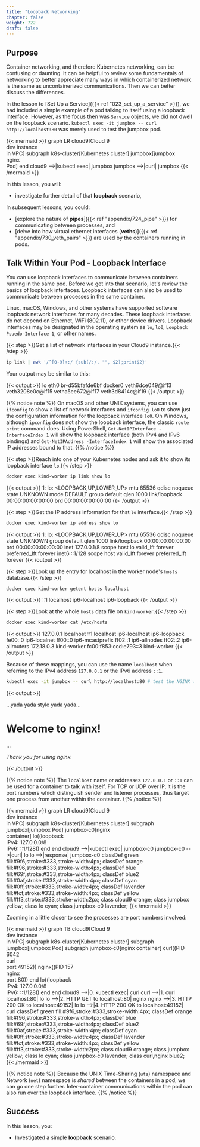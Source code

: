 ```yaml
---
title: "Loopback Networking"
chapter: false
weight: 722
draft: false
---
```


## Purpose

Container networking, and therefore Kubernetes networking, can be confusing or daunting. It can be helpful to review some fundamentals of networking to better appreciate many ways in which containerized network is the same as uncontainerized communications. Then we can better discuss the differences.

In the lesson to [Set Up a Service]({{< ref "023_set_up_a_service" >}}), we had included a simple example of a pod talking to itself using a loopback interface. However, as the focus then was `Service` objects, we did not dwell on the loopback scenario. `kubectl exec -it jumpbox -- curl http://localhost:80` was merely used to test the jumpbox pod.

{{< mermaid >}}
graph LR
cloud9[Cloud 9<br>dev instance<br>in VPC]
subgraph k8s-cluster[Kubernetes cluster]
  jumpbox[jumpbox<br>nginx<br>Pod]
end
cloud9 -->|kubectl exec| jumpbox
jumpbox -->|curl| jumpbox
{{< /mermaid >}}

In this lesson, you will:
- investigate further detail of that **loopback** scenario,

In subsequent lessons, you could:
- [explore the nature of **pipes**]({{< ref "appendix/724_pipe" >}}) for communicating between processes, and
- [delve into how virtual ethernet interfaces (**veths**)]({{< ref "appendix/730_veth_pairs" >}}) are used by the containers running in pods.

## Talk Within Your Pod - Loopback Interface

You can use loopback interfaces to communicate between containers running in the same pod. Before we get into that scenario, let's review the basics of loopback interfaces. Loopback interfaces can also be used to communicate between processes in the same container.

Linux, macOS, Windows, and other systems have supported software loopback network interfaces for many decades. These loopback interfaces do not depend on Ethernet, WiFi (802.11), or other device drivers. Loopback interfaces may be designated in the operating system as `lo`, `lo0`, `Loopback Psuedo-Interface 1`, or other names.

{{< step >}}Get a list of network interfaces in your Cloud9 instance.{{< /step >}}

```bash
ip link | awk '/^[0-9]+:/ {sub(/:/, "", $2);print$2}'
```

Your output may be similar to this:

{{< output >}}
lo
eth0
br-d55bfafde6bf
docker0
veth6dce049@if13
veth3208e0c@if15
vetha5ee672@if17
veth3d8414c@if19
{{< /output >}}

{{% notice note %}}
On macOS and other UNIX systems, you can use `ifconfig` to show a list of network interfaces and `ifconfig lo0` to show just the configuration information for the loopback interface `lo0`. On Windows, although `ipconfig` does not show the loopback interface, the classic `route print` command does. Using PowerShell, `Get-NetIPInterface -InterfaceIndex 1` will show the loopback interface (both IPv4 and IPv6 bindings) and `Get-NetIPAddress -InterfaceIndex 1` will show the associated IP addresses bound to that.
{{% /notice %}}

{{< step >}}Reach into one of your Kubernetes nodes and ask it to show its loopback interface `lo`.{{< /step >}}

```bash
docker exec kind-worker ip link show lo
```

{{< output >}}
1: lo: <LOOPBACK,UP,LOWER_UP> mtu 65536 qdisc noqueue state UNKNOWN mode DEFAULT group default qlen 1000
    link/loopback 00:00:00:00:00:00 brd 00:00:00:00:00:00
{{< /output >}}

{{< step >}}Get the IP address information for that `lo` interface.{{< /step >}}

```bash
docker exec kind-worker ip address show lo
```

{{< output >}}
1: lo: <LOOPBACK,UP,LOWER_UP> mtu 65536 qdisc noqueue state UNKNOWN group default qlen 1000
    link/loopback 00:00:00:00:00:00 brd 00:00:00:00:00:00
    inet 127.0.0.1/8 scope host lo
       valid_lft forever preferred_lft forever
    inet6 ::1/128 scope host 
       valid_lft forever preferred_lft forever
{{< /output >}}

{{< step >}}Look up the entry for localhost in the worker node's `hosts` database.{{< /step >}}

```bash
docker exec kind-worker getent hosts localhost
```

{{< output >}}
::1             localhost ip6-localhost ip6-loopback
{{< /output >}}

{{< step >}}Look at the whole `hosts` data file on `kind-worker`.{{< /step >}}

```bash
docker exec kind-worker cat /etc/hosts
```

{{< output >}}
127.0.0.1       localhost
::1     localhost ip6-localhost ip6-loopback
fe00::0 ip6-localnet
ff00::0 ip6-mcastprefix
ff02::1 ip6-allnodes
ff02::2 ip6-allrouters
172.18.0.3      kind-worker
fc00:f853:ccd:e793::3   kind-worker
{{< /output >}}

Because of these mappings, you can use the name `localhost` when referring to the IPv4 address `127.0.0.1` or the IPv6 address `::1`. 

```bash
kubectl exec -it jumpbox -- curl http://localhost:80 # test the NGINX welcome page
```

{{< output >}}
<!DOCTYPE html>
<html>
<head>
<title>Welcome to nginx!</title>
...yada yada style yada yada...
<body>
<h1>Welcome to nginx!</h1>
...
<p><em>Thank you for using nginx.</em></p>
</body>
</html>
{{< /output >}}

{{% notice note %}}
The `localhost` name or addresses `127.0.0.1` or `::1` can be used for a container to talk with itself.
For TCP or UDP over IP, it is the port numbers which distinguish sender and listener processes, thus target one process from another within the container. 
{{% /notice %}}

{{< mermaid >}}
graph LR
cloud9[Cloud 9<br>dev instance<br>in VPC]
subgraph k8s-cluster[Kubernetes cluster]
  subgraph jumpbox[jumpbox Pod]
    jumpbox-c0[nginx<br>container]
    lo((loopback<br>IPv4: 127.0.0.0/8<br>IPv6: ::1/128))
  end
end
cloud9 -->|kubectl exec| jumpbox-c0
jumpbox-c0 -->|curl| lo
lo -->|response| jumpbox-c0
classDef green fill:#9f6,stroke:#333,stroke-width:4px;
classDef orange fill:#f96,stroke:#333,stroke-width:4px;
classDef blue fill:#69f,stroke:#333,stroke-width:4px;
classDef blue2 fill:#0af,stroke:#333,stroke-width:4px;
classDef cyan fill:#0ff,stroke:#333,stroke-width:4px;
classDef lavender fill:#fcf,stroke:#333,stroke-width:4px;
classDef yellow fill:#ff3,stroke:#333,stroke-width:2px;
class cloud9 orange;
class jumpbox yellow;
class lo cyan;
class jumpbox-c0 lavender;
{{< /mermaid >}}

Zooming in a little closer to see the processes are port numbers involved:

{{< mermaid >}}
graph TB
cloud9[Cloud 9<br>dev instance<br>in VPC]
subgraph k8s-cluster[Kubernetes cluster]
  subgraph jumpbox[jumpbox Pod]
    subgraph jumpbox-c0[nginx container]
      curl((PID 6042<br>curl<br>port 49152))
      nginx((PID 157<br>nginx<br>port 80))
    end
    lo((loopback<br>IPv4: 127.0.0.0/8<br>IPv6: ::1/128))
  end
end
cloud9 -->|0. kubectl exec| curl
curl -->|1. curl localhost:80| lo
lo -->|2. HTTP GET to localhost:80| nginx
nginx -->|3. HTTP 200 OK to localhost:49152| lo
lo -->|4. HTTP 200 OK to localhost:49152| curl
classDef green fill:#9f6,stroke:#333,stroke-width:4px;
classDef orange fill:#f96,stroke:#333,stroke-width:4px;
classDef blue fill:#69f,stroke:#333,stroke-width:4px;
classDef blue2 fill:#0af,stroke:#333,stroke-width:4px;
classDef cyan fill:#0ff,stroke:#333,stroke-width:4px;
classDef lavender fill:#fcf,stroke:#333,stroke-width:4px;
classDef yellow fill:#ff3,stroke:#333,stroke-width:2px;
class cloud9 orange;
class jumpbox yellow;
class lo cyan;
class jumpbox-c0 lavender;
class curl,nginx blue2;
{{< /mermaid >}}

{{% notice note %}}
Because the UNIX Time-Sharing (`uts`) namespace and Network (`net`) namespace is *shared* between the containers in a pod, we can go one step further. Inter-container communications within the pod can also run over the loopback interface.
{{% /notice %}}

## Success

In this lesson, you:
- Investigated a simple **loopback** scenario.

